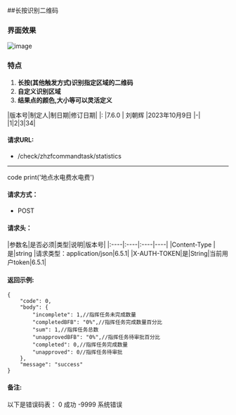 
##长按识别二维码

### **界面效果**
![image](https://upload-images.jianshu.io/upload_images/4952852-e558da2ffb6c9fbe.gif)

### **特点**

1. **长按(其他触发方式)识别指定区域的二维码**
2. **自定义识别区域**
3. **结果点的颜色,大小等可以灵活定义**



|版本号|制定人|制日期|修订日期|
|:
|7.6.0 | 刘朝辉 |2023年10月9日 |-|
|1|2|3|34|
#### 请求URL:

- /check/zhzfcommandtask/statistics

*****
code print('地点水电费水电费')

#### 请求方式：
- POST

#### 请求头：
|参数名|是否必须|类型|说明|版本号|
|:----|:----|:----|----|
|Content-Type |是|string |请求类型：application/json|6.5.1|
|X-AUTH-TOKEN|是|String|当前用户token|6.5.1|

#### 返回示例:
```
{
    "code": 0,
    "body": {
        "incomplete": 1,//指挥任务未完成数量
        "completedBFB": "0%",//指挥任务完成数量百分比
        "sum": 1,//指挥任务总数
        "unapprovedBFB": "0%",//指挥任务待审批百分比
        "completed": 0,//指挥任务完成数量
        "unapproved": 0//指挥任务待审批
    },
    "message": "success"
}
```

#### 备注:
以下是错误码表：
 0 成功
-9999 系统错误
